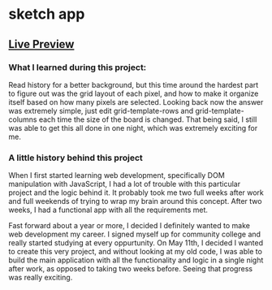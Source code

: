 # sketch app

## [Live Preview](https://austintirrell.github.io/sketch)

### What I learned during this project:
Read history for a better background, but this time around the hardest part to figure out was the grid layout of each pixel, and how to make it organize itself based on how many pixels are selected. Looking back now the answer was extremely simple, just edit grid-template-rows and grid-template-columns each time the size of the board is changed. That being said, I still was able to get this all done in one night, which was extremely exciting for me.

### A little history behind this project
When I first started learning web development, specifically DOM manipulation with JavaScript, I had a lot of trouble with this particular project and the logic behind it. It probably took me two full weeks after work and full weekends of trying to wrap my brain around this concept. After two weeks, I had a functional app with all the requirements met.

Fast forward about a year or more, I decided I definitely wanted to make web development my career. I signed myself up for community college and really started studying at every oppurtunity. On May 11th, I decided I wanted to create this very project, and without looking at my old code, I was able to build the main application with all the functionality and logic in a single night after work, as opposed to taking two weeks before. Seeing that progress was really exciting.
